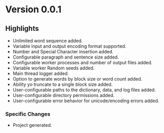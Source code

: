 # Version 0.0.1

## Highlights
- Unlimited word sequence added.
- Variable input and output encoding format supported.
- Number and Special Character insertion added.
- Configurable paragraph and sentence size added.
- Configurable worker processes and number of output files added.
- Variable worker Random seeds added.
- Main thread logger added.
- Option to generate words by block size or word count added.
- Ability yo truncate to a single block size added.
- User-configurable paths to the dictionary, data, and log files added.
- User-configurable directory permissions added.
- User-configurable error behavior for unicode/encoding errors added.

### Specific Changes
- Project generated.

